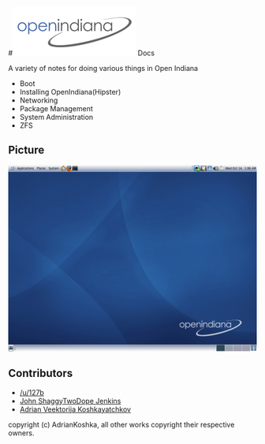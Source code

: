 #![logo](images/global.logo.png) Docs


A variety of notes for doing various things in Open Indiana

- Boot
- Installing OpenIndiana(Hipster)
- Networking
- Package Management
- System Administration
- ZFS


## Picture

![cover](images/cover.png)


## Contributors

- [/u/127b](https://www.reddit.com/user/127b)
- [John ShaggyTwoDope Jenkins](https://github.com/ShaggyTwoDope)
- [Adrian Veektorija Koshkayatchkov](https://github.com/AdrianKoshka)

copyright (c) AdrianKoshka, all other works copyright their respective owners.
